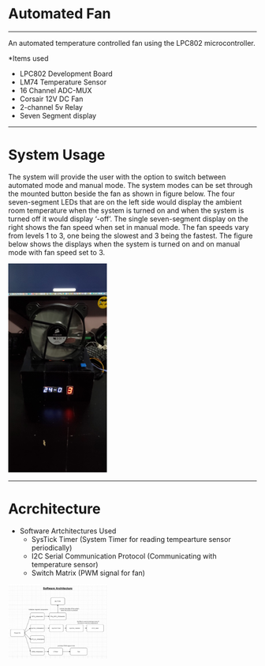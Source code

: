 # Automated Fan #
- - - -
An automated temperature controlled fan using the LPC802 microcontroller.

*Items used
  * LPC802 Development Board
  * LM74 Temperature Sensor
  * 16 Channel ADC-MUX
  * Corsair 12V DC Fan
  * 2-channel 5v Relay
  * Seven Segment display
  
- - - -
# System Usage # 
The system will provide the user with the option to switch between automated mode and
manual mode. The system modes can be set through the mounted button beside the fan as shown in figure below. The four seven-segment LEDs that are on the left side would display the ambient room temperature when the system is turned on and when the system is turned off it would display ‘-off’. The single seven-segment display on the right shows the fan speed when set in manual mode. The fan
speeds vary from levels 1 to 3, one being the slowest and 3 being the fastest. The figure below shows the displays
when the system is turned on and on manual mode with fan speed set to 3.

 <img src="https://github.com/wmaneesh/AutomatedFan/blob/master/final_product.jpg" width="200">

- - - -
# Acrchitecture # 

* Software Artchitectures Used
  * SysTick Timer (System Timer for reading tempearture sensor periodically)
  * I2C Serial Communication Protocol (Communicating with temperature sensor)
  * Switch Matrix (PWM signal for fan)
  
 <img src="https://github.com/wmaneesh/AutomatedFan/blob/master/Software_Architecture.png" width="200">

